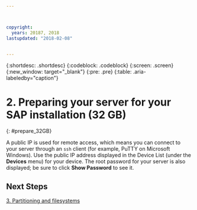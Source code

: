 ```yaml
---



copyright:
  years: 20187, 2018
lastupdated: "2018-02-08"


---
```


{:shortdesc: .shortdesc}
{:codeblock: .codeblock}
{:screen: .screen}
{:new_window: target="_blank"}
{:pre: .pre}
{:table: .aria-labeledby="caption"}

# 2. Preparing your server for your SAP installation (32 GB)
{: #prepare_32GB}

A public IP is used for remote access, which means you can connect to your server through an `ssh` client (for example, PuTTY on Microsoft Windows). Use the public IP address displayed in the Device List (under the **Devices** menu) for your device. The root password for your server is also displayed; be sure to click **Show Password** to see it.

## Next Steps

 [3. Partitioning and filesystems](/docs/infrastructure/sap-netweaver-rhel-qrg/rhel-partition-32GB.html)
